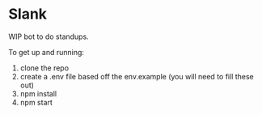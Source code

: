 # Slank

WIP bot to do standups.

To get up and running: 

1. clone the repo
2. create a .env file based off the env.example (you will need to fill these out)
3. npm install
4. npm start
